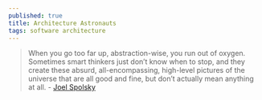 ```yaml
---
published: true
title: Architecture Astronauts
tags: software architecture
---
```

> When you go too far up, abstraction-wise, you run out of oxygen. Sometimes smart thinkers just don’t know when to stop, and they create these absurd, all-encompassing, high-level pictures of the universe that are all good and fine, but don’t actually mean anything at all. - [Joel Spolsky](https://www.joelonsoftware.com/2001/04/21/dont-let-architecture-astronauts-scare-you/)
